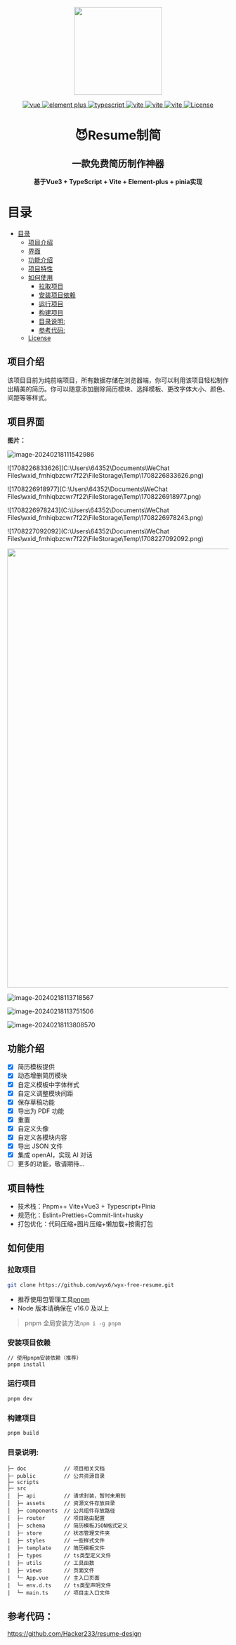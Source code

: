 <p align="center"><img width="200" src="https://gitee.com/sharemore52/resume-img/raw/master/logo.png"></p>

<p align="center">
    <a href="https://v3.vuejs.org/" target="_blank">
        <img src="https://img.shields.io/badge/Vue-%3E3.x-brightgreen?color=91aac3&labelColor=439EFD" alt="vue">
    </a>
    <a href="https://element-plus.gitee.io/#/zh-CN/component/changelog" target="_blank">
        <img src="https://img.shields.io/badge/Element--Plus-%3E2.1-brightgreen?color=91aac3&labelColor=439EFD" alt="element plus">
    </a>
    <a href="https://www.tslang.cn/" target="_blank">
        <img src="https://img.shields.io/badge/TypeScript-%3E4.4-blue?color=91aac3&labelColor=439EFD" alt="typescript">
    </a>
    <a href="https://vitejs.dev/" target="_blank">
        <img src="https://img.shields.io/badge/Vite-%3E3.0-blue?color=91aac3&labelColor=439EFD" alt="vite">
    </a>
    <a href="https://pinia.vuejs.org/" target="_blank">
        <img src="https://img.shields.io/badge/Pinia-%3E2.0-blue?color=91aac3&labelColor=439EFD" alt="vite">
    </a>
    <a href="https://pinia.vuejs.org/" target="_blank">
        <img src="https://img.shields.io/badge/Node-%3E16.0-blue?color=91aac3&labelColor=439EFD" alt="vite">
    </a>
    <a href="https://opensource.org/licenses/MIT">
        <img src="https://img.shields.io/npm/l/vue.svg?color=91aac3&labelColor=439EFD" alt="License">
    </a>
</p>
<h1 align="center">😈Resume制简</h1>
<h2 align="center">一款免费简历制作神器</h2>

<p align="center"><b>基于Vue3 + TypeScript + Vite + Element-plus + pinia实现</b></p>

# 目录

- [目录](#目录)
  - [项目介绍](#项目介绍)
  - [界面](#界面)
  - [功能介绍](#功能介绍)
  - [项目特性](#项目特性)
  - [如何使用](#如何使用)
    - [拉取项目](#拉取项目)
    - [安装项目依赖](#安装项目依赖)
    - [运行项目](#运行项目)
    - [构建项目](#构建项目)
    - [目录说明:](#目录说明)
    - [参考代码:](#参考代码)
  - [License](#license)

## 项目介绍

该项目目前为纯前端项目，所有数据存储在浏览器端，你可以利用该项目轻松制作出精美的简历。你可以随意添加删除简历模块、选择模板、更改字体大小、颜色、间距等等样式。

## 项目界面

**图片：**

![image-20240218111542986](C:\Users\64352\AppData\Roaming\Typora\typora-user-images\image-20240218111542986.png)

![1708226833626](C:\Users\64352\Documents\WeChat Files\wxid_fmhiqbzcwr7f22\FileStorage\Temp\1708226833626.png)

![1708226918977](C:\Users\64352\Documents\WeChat Files\wxid_fmhiqbzcwr7f22\FileStorage\Temp\1708226918977.png)

![1708226978243](C:\Users\64352\Documents\WeChat Files\wxid_fmhiqbzcwr7f22\FileStorage\Temp\1708226978243.png)

![1708227092092](C:\Users\64352\Documents\WeChat Files\wxid_fmhiqbzcwr7f22\FileStorage\Temp\1708227092092.png)

<p align="center"><img width="1000" src=""></p>

![image-20240218113718567](C:\Users\64352\AppData\Roaming\Typora\typora-user-images\image-20240218113718567.png)

![image-20240218113751506](C:\Users\64352\AppData\Roaming\Typora\typora-user-images\image-20240218113751506.png)

![image-20240218113808570](C:\Users\64352\AppData\Roaming\Typora\typora-user-images\image-20240218113808570.png)

## 功能介绍

- [x] 简历模板提供
- [x] 动态增删简历模块
- [x] 自定义模板中字体样式
- [x] 自定义调整模块间距
- [x] 保存草稿功能
- [x] 导出为 PDF 功能
- [x] 重置
- [x] 自定义头像
- [x] 自定义各模块内容
- [x] 导出 JSON 文件
- [x] 集成 openAI，实现 AI 对话
- [ ] 更多的功能，敬请期待...

## 项目特性

- 技术栈：Pnpm++ Vite+Vue3 + Typescript+Pinia
- 规范化：Eslint+Pretties+Commit-lint+husky
- 打包优化：代码压缩+图片压缩+懒加载+按需打包

## 如何使用

### 拉取项目

```bash
git clone https://github.com/wyx6/wyx-free-resume.git
```

- 推荐使用包管理工具[pnpm](https://pnpm.io/installation)
- Node 版本请确保在 v16.0 及以上

> pnpm 全局安装方法`npm i -g pnpm`

### 安装项目依赖

```bash
// 使用pnpm安装依赖（推荐）
pnpm install
```

### 运行项目

```bash
pnpm dev
```

### 构建项目

```bash
pnpm build
```

### 目录说明:

```
├─ doc			  // 项目相关文档
├─ public         // 公共资源目录
├─ scripts
├─ src
│  ├─ api         // 请求封装，暂时未用到
│  ├─ assets      // 资源文件存放目录
│  ├─ components  // 公共组件存放路径
│  ├─ router      // 项目路由配置
│  ├─ schema      // 简历模板JSON格式定义
|  ├─ store       // 状态管理文件夹
|  ├─ styles      // 一些样式文件
|  ├─ template    // 简历模板文件
|  ├─ types       // ts类型定义文件
|  ├─ utils       // 工具函数
|  ├─ views       // 页面文件
|  └─ App.vue     // 主入口页面
|  └─ env.d.ts    // ts类型声明文件
|  └─ main.ts     // 项目主入口文件
```

## 参考代码：

https://github.com/Hacker233/resume-design
